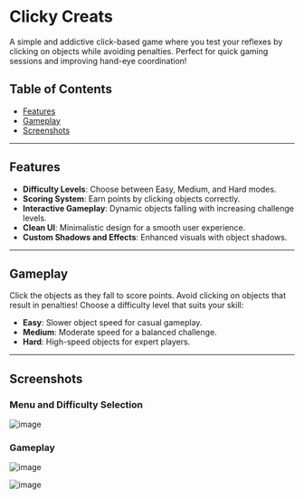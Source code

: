 # Clicky Creats

A simple and addictive click-based game where you test your reflexes by clicking on objects while avoiding penalties. Perfect for quick gaming sessions and improving hand-eye coordination!

## Table of Contents

- [Features](#features)
- [Gameplay](#gameplay)
- [Screenshots](#screenshots)

---

## Features

- **Difficulty Levels**: Choose between Easy, Medium, and Hard modes.
- **Scoring System**: Earn points by clicking objects correctly.
- **Interactive Gameplay**: Dynamic objects falling with increasing challenge levels.
- **Clean UI**: Minimalistic design for a smooth user experience.
- **Custom Shadows and Effects**: Enhanced visuals with object shadows.

---

## Gameplay

Click the objects as they fall to score points. Avoid clicking on objects that result in penalties! Choose a difficulty level that suits your skill:

- **Easy**: Slower object speed for casual gameplay.
- **Medium**: Moderate speed for a balanced challenge.
- **Hard**: High-speed objects for expert players.

---

## Screenshots

### Menu and Difficulty Selection
![image](https://github.com/user-attachments/assets/49769d3e-376a-4f37-8eaf-abe9e5e8dfc7)
### Gameplay

![image](https://github.com/user-attachments/assets/4038de79-6ddd-41f6-a44e-176008b0abba)

![image](https://github.com/user-attachments/assets/d0a54654-c0db-4029-abde-3d52debae089)


